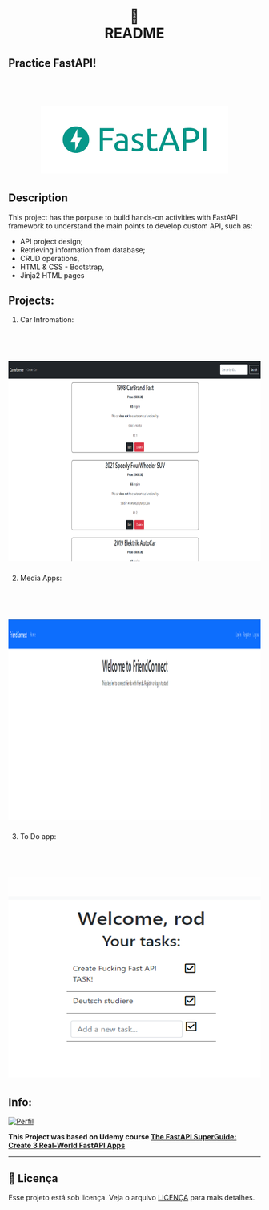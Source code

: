 <h1 align="center">
📄<br>README
</h1>

## Practice FastAPI!
<h1 align="center">
    <br> <img src="img\fastapi_img.png">
</h1>

## Description

This project has the porpuse to build hands-on activities with FastAPI framework  to understand the main points to develop custom API, such as:

- API project design; 
- Retrieving information from database;
- CRUD operations,
- HTML & CSS - Bootstrap,
- Jinja2 HTML pages

## Projects:

1) Car Infromation:

<h1 align="center">
    <br> <img src="img\car_info_img.png" height = 400 width = 700>
</h1>

2) Media Apps:

<h1 align="center">
    <br> <img src="img\medias_app_img.png" height = 400 width = 700>
</h1>

3) To Do app:

<h1 align="center">
    <br> <img src="img\todo_img.png" height = 400 width = 700>
</h1>

## Info: 

[![Perfil](https://img.shields.io/badge/perfil%20-%23323330.svg?&style=for-the-badge&logo=perfil&logoColor=black&color=F745B5)](https://github.com/rodrigolaa)

**This Project was based on Udemy course [The FastAPI SuperGuide: Create 3 Real-World FastAPI Apps](https://www.udemy.com/course/create-apps-with-fastapi/)**

---


## 🍜 Licença

Esse projeto está sob licença. Veja o arquivo [LICENÇA](LICENSE.md) para mais detalhes.<br>
